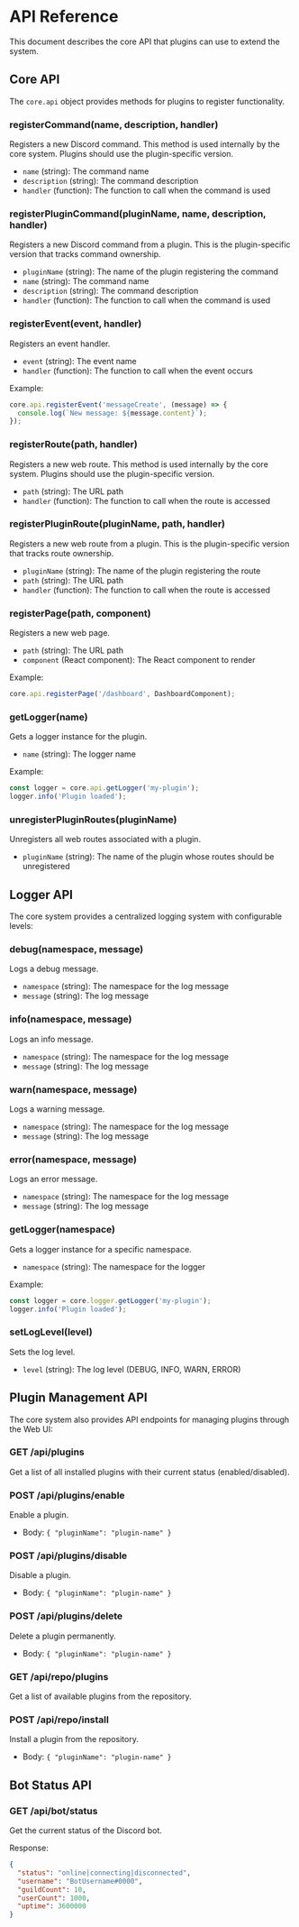 # API Reference

This document describes the core API that plugins can use to extend the system.

## Core API

The `core.api` object provides methods for plugins to register functionality.

### registerCommand(name, description, handler)

Registers a new Discord command. This method is used internally by the core system. Plugins should use the plugin-specific version.

- `name` (string): The command name
- `description` (string): The command description
- `handler` (function): The function to call when the command is used

### registerPluginCommand(pluginName, name, description, handler)

Registers a new Discord command from a plugin. This is the plugin-specific version that tracks command ownership.

- `pluginName` (string): The name of the plugin registering the command
- `name` (string): The command name
- `description` (string): The command description
- `handler` (function): The function to call when the command is used

### registerEvent(event, handler)

Registers an event handler.

- `event` (string): The event name
- `handler` (function): The function to call when the event occurs

Example:
```javascript
core.api.registerEvent('messageCreate', (message) => {
  console.log(`New message: ${message.content}`);
});
```

### registerRoute(path, handler)

Registers a new web route. This method is used internally by the core system. Plugins should use the plugin-specific version.

- `path` (string): The URL path
- `handler` (function): The function to call when the route is accessed

### registerPluginRoute(pluginName, path, handler)

Registers a new web route from a plugin. This is the plugin-specific version that tracks route ownership.

- `pluginName` (string): The name of the plugin registering the route
- `path` (string): The URL path
- `handler` (function): The function to call when the route is accessed

### registerPage(path, component)

Registers a new web page.

- `path` (string): The URL path
- `component` (React component): The React component to render

Example:
```javascript
core.api.registerPage('/dashboard', DashboardComponent);
```

### getLogger(name)

Gets a logger instance for the plugin.

- `name` (string): The logger name

Example:
```javascript
const logger = core.api.getLogger('my-plugin');
logger.info('Plugin loaded');
```

### unregisterPluginRoutes(pluginName)

Unregisters all web routes associated with a plugin.

- `pluginName` (string): The name of the plugin whose routes should be unregistered

## Logger API

The core system provides a centralized logging system with configurable levels:

### debug(namespace, message)

Logs a debug message.

- `namespace` (string): The namespace for the log message
- `message` (string): The log message

### info(namespace, message)

Logs an info message.

- `namespace` (string): The namespace for the log message
- `message` (string): The log message

### warn(namespace, message)

Logs a warning message.

- `namespace` (string): The namespace for the log message
- `message` (string): The log message

### error(namespace, message)

Logs an error message.

- `namespace` (string): The namespace for the log message
- `message` (string): The log message

### getLogger(namespace)

Gets a logger instance for a specific namespace.

- `namespace` (string): The namespace for the logger

Example:
```javascript
const logger = core.logger.getLogger('my-plugin');
logger.info('Plugin loaded');
```

### setLogLevel(level)

Sets the log level.

- `level` (string): The log level (DEBUG, INFO, WARN, ERROR)

## Plugin Management API

The core system also provides API endpoints for managing plugins through the Web UI:

### GET /api/plugins

Get a list of all installed plugins with their current status (enabled/disabled).

### POST /api/plugins/enable

Enable a plugin.

- Body: `{ "pluginName": "plugin-name" }`

### POST /api/plugins/disable

Disable a plugin.

- Body: `{ "pluginName": "plugin-name" }`

### POST /api/plugins/delete

Delete a plugin permanently.

- Body: `{ "pluginName": "plugin-name" }`

### GET /api/repo/plugins

Get a list of available plugins from the repository.

### POST /api/repo/install

Install a plugin from the repository.

- Body: `{ "pluginName": "plugin-name" }`

## Bot Status API

### GET /api/bot/status

Get the current status of the Discord bot.

Response:
```json
{
  "status": "online|connecting|disconnected",
  "username": "BotUsername#0000",
  "guildCount": 10,
  "userCount": 1000,
  "uptime": 3600000
}
```